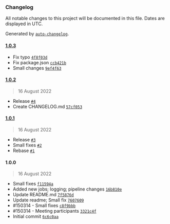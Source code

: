### Changelog

All notable changes to this project will be documented in this file. Dates are displayed in UTC.

Generated by [`auto-changelog`](https://github.com/CookPete/auto-changelog).

#### [1.0.3](https://github.com/eea/eionet2-azure-jobs/compare/1.0.2...1.0.3)

- Fix typo [`4f8f03d`](https://github.com/eea/eionet2-azure-jobs/commit/4f8f03dfb6623ea5fc91037123562b8a9e19cfda)
- Fix package.json [`ccb421b`](https://github.com/eea/eionet2-azure-jobs/commit/ccb421bb047ce201ebc8826b3539c8d3d794eed4)
- Small changes [`9ef4f63`](https://github.com/eea/eionet2-azure-jobs/commit/9ef4f636612817d225b10ca73f0e84484442d521)

#### [1.0.2](https://github.com/eea/eionet2-azure-jobs/compare/1.0.1...1.0.2)

> 16 August 2022

- Release [`#4`](https://github.com/eea/eionet2-azure-jobs/pull/4)
- Create CHANGELOG.md [`57cf053`](https://github.com/eea/eionet2-azure-jobs/commit/57cf053bffdc1a42bb893eba118d3852eb47c0c8)

#### [1.0.1](https://github.com/eea/eionet2-azure-jobs/compare/1.0.0...1.0.1)

> 16 August 2022

- Release [`#3`](https://github.com/eea/eionet2-azure-jobs/pull/3)
- Small fixes [`#2`](https://github.com/eea/eionet2-azure-jobs/pull/2)
- Rebase [`#1`](https://github.com/eea/eionet2-azure-jobs/pull/1)

#### 1.0.0

> 16 August 2022

- Small fixes [`f11594a`](https://github.com/eea/eionet2-azure-jobs/commit/f11594a1bdd430914743c9770efdbb7622b62465)
- Added new jobs; logging; pipeline changes [`16b810e`](https://github.com/eea/eionet2-azure-jobs/commit/16b810e0a79e9282d3e897f333f736281f632b74)
- Update README.md [`7f5876d`](https://github.com/eea/eionet2-azure-jobs/commit/7f5876d11360230559629257b1f4305acaedf854)
- Update readme; Small fix [`7607609`](https://github.com/eea/eionet2-azure-jobs/commit/76076096ae11e8f0e706ef9cc8b56f2b54b13678)
- #150314 - Small fixes [`c8f9bbb`](https://github.com/eea/eionet2-azure-jobs/commit/c8f9bbbf3c84cf2cd75b095e5d9d9107c278c634)
- #150314 - Meeting participants [`3321c4f`](https://github.com/eea/eionet2-azure-jobs/commit/3321c4f50bcdf14e616389eeea1e1af49492e840)
- Initial commit [`6c6c0aa`](https://github.com/eea/eionet2-azure-jobs/commit/6c6c0aaaff6ada3f059fb843d54346631d1f8e1d)

